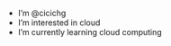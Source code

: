 -  I’m @cicichg
-  I’m interested in cloud
-  I’m currently learning cloud computing  

<!---
cicichg/cicichg is a ✨ special ✨ repository because its `README.md` (this file) appears on your GitHub profile.
You can click the Preview link to take a look at your changes.
--->
